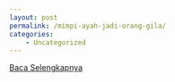 ```yaml
---
layout: post
permalink: /mimpi-ayah-jadi-orang-gila/
categories:
    - Uncategorized
---
```


[Baca Selengkapnya](/05)